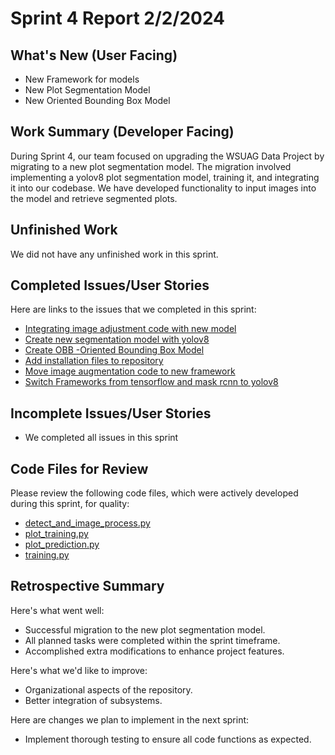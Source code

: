 # Sprint 4 Report 2/2/2024

## What's New (User Facing)
 * New Framework for models
 * New Plot Segmentation Model
 * New Oriented Bounding Box Model


## Work Summary (Developer Facing)
During Sprint 4, our team focused on upgrading the WSUAG Data Project by migrating to a new plot segmentation model. The migration involved implementing a yolov8 plot segmentation model, training it, and integrating it into our codebase. We have developed functionality to input images into the model and retrieve segmented plots.

## Unfinished Work
We did not have any unfinished work in this sprint.



## Completed Issues/User Stories
Here are links to the issues that we completed in this sprint:
* [Integrating image adjustment code with new model](https://github.com/WSUCptSCapstone-F23-S24/wsuag-arduinoapp/issues/41)
* [Create new segmentation model with yolov8](https://github.com/WSUCptSCapstone-F23-S24/wsuag-arduinoapp/issues/40)
* [Create OBB -Oriented Bounding Box Model](https://github.com/WSUCptSCapstone-F23-S24/wsuag-arduinoapp/issues/39)
* [Add installation files to repository](https://github.com/WSUCptSCapstone-F23-S24/wsuag-arduinoapp/issues/38)
* [Move image augmentation code to new framework](https://github.com/WSUCptSCapstone-F23-S24/wsuag-arduinoapp/issues/37)
* [Switch Frameworks from tensorflow and mask rcnn to yolov8](https://github.com/WSUCptSCapstone-F23-S24/wsuag-arduinoapp/issues/36)

 ## Incomplete Issues/User Stories
* We completed all issues in this sprint


## Code Files for Review
Please review the following code files, which were actively developed during this sprint, for quality:
   * [detect_and_image_process.py](https://github.com/WSUCptSCapstone-F23-S24/wsuag-arduinoapp/blob/main/src/tf2.0/models/research/object_detection/detect_and_image_process.py)
   * [plot_training.py](https://github.com/WSUCptSCapstone-F23-S24/wsuag-arduinoapp/blob/main/src/mrcnn_segmenting/kangaroo-transfer-learning/plot_training.py)
   * [plot_prediction.py](https://github.com/WSUCptSCapstone-F23-S24/wsuag-arduinoapp/blob/main/src/mrcnn_segmenting/kangaroo-transfer-learning/plot_prediction.py)
   * [training.py](https://github.com/WSUCptSCapstone-F23-S24/wsuag-arduinoapp/blob/main/src/mrcnn_segmenting/kangaroo-transfer-learning/training.py)

 

## Retrospective Summary
Here's what went well:
   * Successful migration to the new plot segmentation model.
   * All planned tasks were completed within the sprint timeframe.
   * Accomplished extra modifications to enhance project features.
 
Here's what we'd like to improve:
   * Organizational aspects of the repository.
   * Better integration of subsystems.
  
Here are changes we plan to implement in the next sprint:
   * Implement thorough testing to ensure all code functions as expected.

